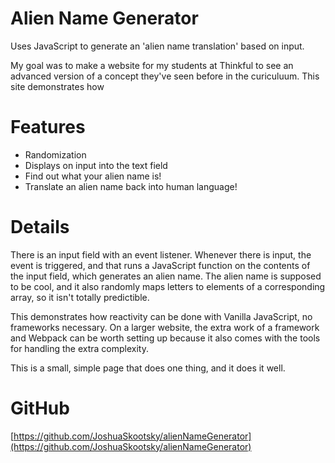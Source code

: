 # Alien Name Generator

Uses JavaScript to generate an 'alien name translation' based on input.

My goal was to make a website for my students at Thinkful to see an advanced version of a concept they've seen before in the curiculuum. This site demonstrates how 

# Features

* Randomization
* Displays on input into the text field
* Find out what your alien name is!
* Translate an alien name back into human language!

# Details
There is an input field with an event listener. Whenever there is input, the event is triggered, and that runs a JavaScript function on the contents of the input field, which generates an alien name. The alien name is supposed to be cool, and it also randomly maps letters to elements of a corresponding array, so it isn't totally predictible.

This demonstrates how reactivity can be done with Vanilla JavaScript, no frameworks necessary. On a larger website, the extra work of a framework and Webpack can be worth setting up because it also comes with the tools for handling the extra complexity. 

This is a small, simple page that does one thing, and it does it well.

# GitHub

[https://github.com/JoshuaSkootsky/alienNameGenerator](https://github.com/JoshuaSkootsky/alienNameGenerator)